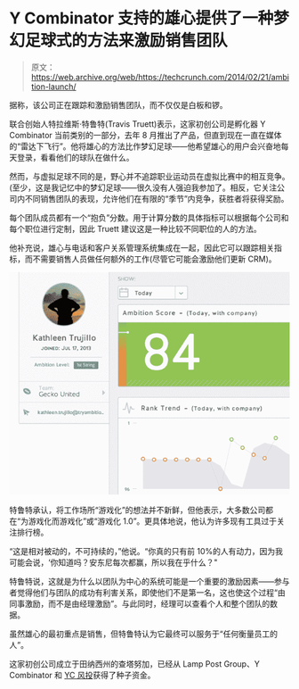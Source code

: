 # Y Combinator 支持的雄心提供了一种梦幻足球式的方法来激励销售团队 

> 原文：<https://web.archive.org/web/https://techcrunch.com/2014/02/21/ambition-launch/>

据称，该公司正在跟踪和激励销售团队，而不仅仅是白板和锣。

联合创始人特拉维斯·特鲁特(Travis Truett)表示，这家初创公司是孵化器 Y Combinator 当前类别的一部分，去年 8 月推出了产品，但直到现在一直在媒体的“雷达下飞行”。他将雄心的方法比作梦幻足球——他希望雄心的用户会兴奋地每天登录，看看他们的球队在做什么。

然而，与虚拟足球不同的是，野心并不追踪职业运动员在虚拟比赛中的相互竞争。(至少，这是我记忆中的梦幻足球——很久没有人强迫我参加了。相反，它关注公司内不同销售团队的表现，允许他们在有限的“季节”内竞争，获胜者将获得奖励。

每个团队成员都有一个“抱负”分数。用于计算分数的具体指标可以根据每个公司和每个职位进行定制，因此 Truett 建议这是一种比较不同职位的人的方法。

他补充说，雄心与电话和客户关系管理系统集成在一起，因此它可以跟踪相关指标，而不需要销售人员做任何额外的工作(尽管它可能会激励他们更新 CRM)。

![Ambition Profile](img/940311ef80ca9427efe1846a2127f008.png)

特鲁特承认，将工作场所“游戏化”的想法并不新鲜，但他表示，大多数公司都在“为游戏化而游戏化”或“游戏化 1.0”。更具体地说，他认为许多现有工具过于关注排行榜。

“这是相对被动的，不可持续的，”他说。“你真的只有前 10%的人有动力，因为我可能会说，‘你知道吗？安东尼每次都赢，所以我在乎什么？"

特鲁特说，这就是为什么以团队为中心的系统可能是一个重要的激励因素——参与者觉得他们与团队的成功有利害关系，即使他们不是第一名，这也使这个过程“由同事激励，而不是由经理激励”。与此同时，经理可以查看个人和整个团队的数据。

虽然雄心的最初重点是销售，但特鲁特认为它最终可以服务于“任何衡量员工的人”。

这家初创公司成立于田纳西州的查塔努加，已经从 Lamp Post Group、Y Combinator 和 [YC 风投](https://web.archive.org/web/20221007030007/https://beta.techcrunch.com/2013/12/16/kv-yc-vc/)获得了种子资金。
